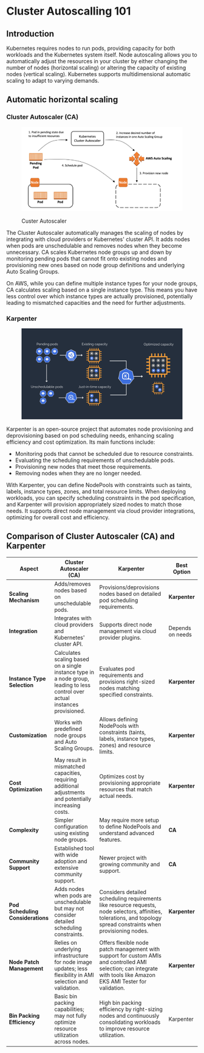 # Cluster Autoscalling 101

## Introduction

Kubernetes requires nodes to run pods, providing capacity for both workloads and the Kubernetes system itself. Node autoscaling allows you to automatically adjust the resources in your cluster by either changing the number of nodes (horizontal scaling) or altering the capacity of existing nodes (vertical scaling). Kubernetes supports multidimensional automatic scaling to adapt to varying demands.

## Automatic horizontal scaling <a href="#autoscaling-horizontal" id="autoscaling-horizontal"></a>

### Cluster Autoscaler (CA)

<figure><img src=".gitbook/assets/image (9).png" alt=""><figcaption><p>Custer Autoscaler</p></figcaption></figure>

The Cluster Autoscaler automatically manages the scaling of nodes by integrating with cloud providers or Kubernetes' cluster API. It adds nodes when pods are unschedulable and removes nodes when they become unnecessary. CA scales Kubernetes node groups up and down by monitoring pending pods that cannot fit onto existing nodes and provisioning new ones based on node group definitions and underlying Auto Scaling Groups.

On AWS, while you can define multiple instance types for your node groups, CA calculates scaling based on a single instance type. This means you have less control over which instance types are actually provisioned, potentially leading to mismatched capacities and the need for further adjustments.

### Karpenter

<figure><img src=".gitbook/assets/image (10).png" alt=""><figcaption></figcaption></figure>

Karpenter is an open-source project that automates node provisioning and deprovisioning based on pod scheduling needs, enhancing scaling efficiency and cost optimization. Its main functions include:

* Monitoring pods that cannot be scheduled due to resource constraints.
* Evaluating the scheduling requirements of unschedulable pods.
* Provisioning new nodes that meet those requirements.
* Removing nodes when they are no longer needed.

With Karpenter, you can define NodePools with constraints such as taints, labels, instance types, zones, and total resource limits. When deploying workloads, you can specify scheduling constraints in the pod specification, and Karpenter will provision appropriately sized nodes to match those needs. It supports direct node management via cloud provider integrations, optimizing for overall cost and efficiency.

## Comparison of Cluster Autoscaler (CA) and Karpenter

<table data-full-width="true"><thead><tr><th>Aspect</th><th>Cluster Autoscaler (CA)</th><th>Karpenter</th><th>Best Option</th></tr></thead><tbody><tr><td><strong>Scaling Mechanism</strong></td><td>Adds/removes nodes based on unschedulable pods.</td><td>Provisions/deprovisions nodes based on detailed pod scheduling requirements.</td><td><strong>Karpenter</strong></td></tr><tr><td><strong>Integration</strong></td><td>Integrates with cloud providers and Kubernetes' cluster API.</td><td>Supports direct node management via cloud provider plugins.</td><td>Depends on needs</td></tr><tr><td><strong>Instance Type Selection</strong></td><td>Calculates scaling based on a single instance type in a node group, leading to less control over actual instances provisioned.</td><td>Evaluates pod requirements and provisions right-sized nodes matching specified constraints.</td><td><strong>Karpenter</strong></td></tr><tr><td><strong>Customization</strong></td><td>Works with predefined node groups and Auto Scaling Groups.</td><td>Allows defining NodePools with constraints (taints, labels, instance types, zones) and resource limits.</td><td><strong>Karpenter</strong></td></tr><tr><td><strong>Cost Optimization</strong></td><td>May result in mismatched capacities, requiring additional adjustments and potentially increasing costs.</td><td>Optimizes cost by provisioning appropriate resources that match actual needs.</td><td><strong>Karpenter</strong></td></tr><tr><td><strong>Complexity</strong></td><td>Simpler configuration using existing node groups.</td><td>May require more setup to define NodePools and understand advanced features.</td><td><strong>CA</strong></td></tr><tr><td><strong>Community Support</strong></td><td>Established tool with wide adoption and extensive community support.</td><td>Newer project with growing community and support.</td><td><strong>CA</strong></td></tr><tr><td><strong>Pod Scheduling Considerations</strong></td><td>Adds nodes when pods are unschedulable but may not consider detailed scheduling constraints.</td><td>Considers detailed scheduling requirements like resource requests, node selectors, affinities, tolerations, and topology spread constraints when provisioning nodes.</td><td><strong>Karpenter</strong></td></tr><tr><td><strong>Node Patch Management</strong></td><td>Relies on underlying infrastructure for node image updates; less flexibility in AMI selection and validation.</td><td>Offers flexible node patch management with support for custom AMIs and controlled AMI selection; can integrate with tools like Amazon EKS AMI Tester for validation.</td><td><strong>Karpenter</strong></td></tr><tr><td><strong>Bin Packing Efficiency</strong></td><td>Basic bin packing capabilities; may not fully optimize resource utilization across nodes.</td><td>High bin packing efficiency by right-sizing nodes and continuously consolidating workloads to improve resource utilization.</td><td>Karpenter</td></tr></tbody></table>

